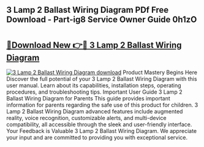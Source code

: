 ## 3 Lamp 2 Ballast Wiring Diagram PDf Free Download - Part-ig8 Service Owner Guide 0h1zO

# <h2><a href="http://dfpwuks.blite.top/?on=3+Lamp+2+Ballast+Wiring+Diagram">🔗Download New 👉🔴 3 Lamp 2 Ballast Wiring Diagram</a></h2>

[![3 Lamp 2 Ballast Wiring Diagram download](https://i.imgur.com/lujVjoI.png)](http://dfpwuks.blite.top/?on=3+Lamp+2+Ballast+Wiring+Diagram)
Product Mastery Begins Here Discover the full potential of your 3 Lamp 2 Ballast Wiring Diagram with this user manual. Learn about its capabilities, installation steps, operating procedures, and troubleshooting tips. Important User Guide 3 Lamp 2 Ballast Wiring Diagram for Parents This guide provides important information for parents regarding the safe use of this product for children. 3 Lamp 2 Ballast Wiring Diagram advanced features include augmented reality, voice recognition, customizable alerts, and multi-device compatibility, all accessible through the sleek and user-friendly interface. Your Feedback is Valuable 3 Lamp 2 Ballast Wiring Diagram. We appreciate your input and are committed to providing you with exceptional service.
